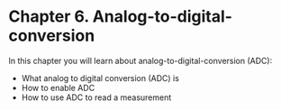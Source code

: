 # Chapter 6. Analog-to-digital-conversion
In this chapter you will learn about analog-to-digital-conversion (ADC):

- What analog to digital conversion (ADC) is
- How to enable ADC 
- How to use ADC to read a measurement